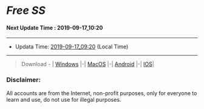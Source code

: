 
# *Free SS*

#### Next Update Time : 2019-09-17_10:20

---
* Updata Time: [2019-09-17_09:20](https://github.com/Geek-007/free-SS/blob/master/2019-09-17_09:20_FreeSS.txt) (Local Time)
---

> Download - | [Windows](https://github.com/shadowsocks/shadowsocks-windows/releases) |-| [MacOS](https://github.com/shadowsocks/shadowsocks-iOS/releases) |-| [Android](https://github.com/shadowsocks/shadowsocks-android/releases) |-| [IOS](https://itunes.apple.com/us/)|

### Disclaimer:
All accounts are from the Internet, non-profit purposes, only for everyone to learn and use, do not use for illegal purposes.
<br>
